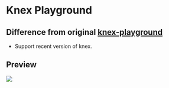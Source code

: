 # Knex Playground

## Difference from original [knex-playground](https://github.com/dgadelha/knex-playground)

* Support recent version of knex.


## Preview

[![](playground.png)](https://dgadelha.github.io/knex-playground/)
